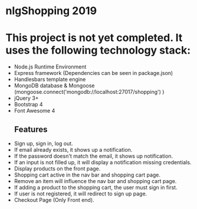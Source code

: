 # nlgShopping 2019
<h1> This project is not yet completed. It uses the following technology stack:</h1>

<ul>
<li> Node.js Runtime Environment </li>
<li> Express framework  (Dependencies can be seen in package.json) </li>
<li> Handlesbars template engine </li>
<li> MongoDB database & Mongoose  (mongoose.connect('mongodb://localhost:27017/shopping') )</li>
<li> jQuery 3+</li>
<li> Bootstrap 4</li>
<li> Font Awesome 4</li>

<h2>Features </h2>

<li> Sign up, sign in, log out. </li>
<li> If email already exists, it shows up a notification. </li>
<li> If the password doesn't match the email, it shows up notification. </li>
<li> If an input is not filled up, it will display a notification missing credentials.</li>
<li> Display products on the front page.</li>
<li> Shopping cart active in the nav bar and shopping cart page. </li>
<li> Remove an item will influence the nav bar and shopping cart page. </li>
<li> If adding a product to the shopping cart, the user must sign in first. </li>
<li> If user is not registered, it will redirect to sign up page. </li>
<li> Checkout Page (Only Front end). </li>






